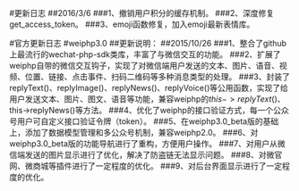 #更新日志
##2016/3/6
###1、撤销用户积分的缓存机制。
###2、深度修复get_access_token。
###3、emoji函数修复，加入emoji最新表情库。

#官方更新日志
#weiphp3.0
##更新说明：
##2015/10/26
###1、整合了github上最流行的wechat-php-sdk类库，丰富了与微信交互的功能。
###2、扩展了weiphp自带的微信交互钩子，实现了对微信端用户发送的文本、图片、语音、视频、位置、链接、点击事件、扫码二维码等多种消息类型的处理。
###3、封装了replyText()、replyImage()、replyNews()、replyVoice()等公用函数，实现了给用户发送文本、图片、图文、语音等功能，兼容weiphp的$this->replyText()、$this->replyNews()等方法。
###4、优化了weiphp的接口验证方式，每一个公众号用户可自定义接口验证令牌（token）。
###5、在weiphp3.0_beta版的基础上，添加了数据模型管理和多公众号机制，兼容weiphp2.0。
###6、对weiphp3.0_beta版的功能导航进行了重构，方便用户操作。
###7、对用户从微信端发送的图片显示进行了优化，解决了防盗链无法显示问题。
###8、对微官网、微商城等插件进行了一定程度的优化。
###9、对后台界面显示进行了一定程度的优化。